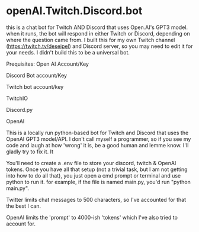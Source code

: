 # openAI.Twitch.Discord.bot
this is a chat bot for Twitch AND Discord that uses Open.AI's GPT3 model.  when it runs, the bot will respond in either Twitch or Discord, depending on where the 
question came from.  I built this for my own Twitch channel (https://twitch.tv/deseipel) and Discord server, so you may need to edit it for your needs.  I didn't build this to be a universal bot. 


Prequisites:
Open AI Account/Key

Discord Bot account/Key

Twitch bot account/key

TwitchIO

Discord.py

OpenAI


This is a locally run python-based bot for Twitch and Discord that uses the OpenAI GPT3 model/API.  I don't call myself a programmer, so if you see my code and 
laugh at how 'wrong' it is, be a good human and lemme know.  I'll gladly try to fix it.  It 

You'll need to create a .env file to store your discord, twitch & OpenAI tokens.  Once you have all that setup (not a trivial task, but I am not getting into how 
to do all that), you just open a cmd prompt or terminal and use python to run it.  for example, if the file is named main.py, you'd run "python main.py".  

Twitter limits chat messages to 500 characters, so I've accounted for that the best I can.  

OpenAI limits the 'prompt' to 4000-ish 'tokens' which I've also tried to account for.  
